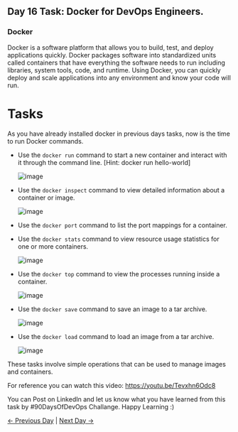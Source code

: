 ## Day 16 Task: Docker for DevOps Engineers.

### Docker

Docker is a software platform that allows you to build, test, and deploy applications quickly. Docker packages software into standardized units called containers that have everything the software needs to run including libraries, system tools, code, and runtime. Using Docker, you can quickly deploy and scale applications into any environment and know your code will run.

# Tasks

As you have already installed docker in previous days tasks, now is the time to run Docker commands.

- Use the `docker run` command to start a new container and interact with it through the command line. [Hint: docker run hello-world]

  ![image](https://github.com/amrit7198/90DaysOfDevOps/assets/36197073/84b54064-4eee-4873-8b70-25215ff36b7a)


- Use the `docker inspect` command to view detailed information about a container or image.

  ![image](https://github.com/amrit7198/90DaysOfDevOps/assets/36197073/28d28800-b24f-4d09-af6a-4cf25fa495c0)


- Use the `docker port` command to list the port mappings for a container.
  

- Use the `docker stats` command to view resource usage statistics for one or more containers.

  ![image](https://github.com/amrit7198/90DaysOfDevOps/assets/36197073/c926626c-c671-41d0-8f36-6a551e00503d)


- Use the `docker top` command to view the processes running inside a container.

  ![image](https://github.com/amrit7198/90DaysOfDevOps/assets/36197073/29116214-63dc-403b-8a6f-53008c7853b7)


- Use the `docker save` command to save an image to a tar archive.

  ![image](https://github.com/amrit7198/90DaysOfDevOps/assets/36197073/2e05f7de-b8b3-457c-bede-3dd5b6c2688d)


- Use the `docker load` command to load an image from a tar archive.

  ![image](https://github.com/amrit7198/90DaysOfDevOps/assets/36197073/5322a0e4-a32d-410b-a08e-edfd6a5edf54)


These tasks involve simple operations that can be used to manage images and containers.

For reference you can watch this video:
https://youtu.be/Tevxhn6Odc8

You can Post on LinkedIn and let us know what you have learned from this task by #90DaysOfDevOps Challange. Happy Learning :)

[← Previous Day](../day15/README.md) | [Next Day →](../day17/README.md)
